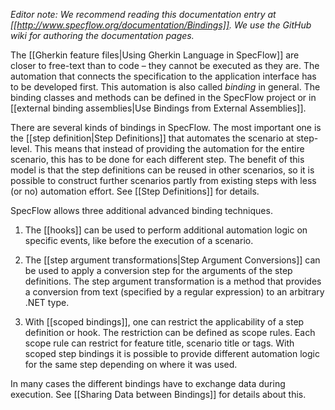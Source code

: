 _Editor note: We recommend reading this documentation entry at [[http://www.specflow.org/documentation/Bindings]]. We use the GitHub wiki for authoring the documentation pages._

The [[Gherkin feature files|Using Gherkin Language in SpecFlow]] are closer to free-text than to code – they cannot be executed as they are. The automation that connects the specification to the application interface has to be developed first. This automation is also called _binding_ in general. The binding classes and methods can be defined in the SpecFlow project or in [[external binding assemblies|Use Bindings from External Assemblies]].

There are several kinds of bindings in SpecFlow. The most important one is the [[step definition|Step Definitions]] that automates the scenario at step-level. This means that instead of providing the automation for the entire scenario, this has to be done for each different step. The benefit of this model is that the step definitions can be reused in other scenarios, so it is possible to construct further scenarios partly from existing steps with less (or no) automation effort. See [[Step Definitions]] for details.

SpecFlow allows three additional advanced binding techniques. 

1. The [[hooks]] can be used to perform additional automation logic on specific events, like before the execution of a scenario.

2. The [[step argument transformations|Step Argument Conversions]] can be used to apply a conversion step for the arguments of the step definitions. The step argument transformation is a method that provides a conversion from text (specified by a regular expression) to an arbitrary .NET type. 

3. With [[scoped bindings]], one can restrict the applicability of a step definition or hook. The restriction can be defined as scope rules. Each scope rule can restrict for feature title, scenario title or tags. With scoped step bindings it is possible to provide different automation logic for the same step depending on where it was used. 

In many cases the different bindings have to exchange data during execution. See [[Sharing Data between Bindings]] for details about this.
